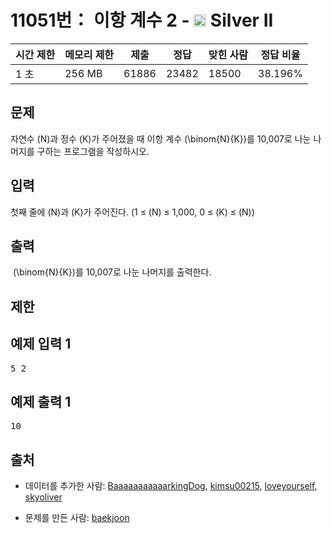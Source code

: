 # 11051번： 이항 계수 2 - <img src="https://static.solved.ac/tier_small/9.svg" style="height:20px" /> Silver II



| 시간 제한 | 메모리 제한 | 제출 | 정답 | 맞힌 사람 | 정답 비율 |
| --- | --- | --- | --- | --- | --- |
| 1 초 | 256 MB | 61886 | 23482 | 18500 | 38.196% |
## 문제

자연수 \(N\)과 정수 \(K\)가 주어졌을 때 이항 계수 \(\binom{N}{K}\)를 10,007로 나눈 나머지를 구하는 프로그램을 작성하시오.

## 입력

첫째 줄에 \(N\)과 \(K\)가 주어진다. (1 ≤ \(N\) ≤ 1,000, 0 ≤ \(K\) ≤ \(N\))

## 출력

 \(\binom{N}{K}\)를 10,007로 나눈 나머지를 출력한다.

## 제한

## 예제 입력 1

<pre>5 2
</pre>
## 예제 출력 1

<pre>10
</pre>
## 출처

- 데이터를 추가한 사람: [BaaaaaaaaaaarkingDog](/user/BaaaaaaaaaaarkingDog), [kimsu00215](/user/kimsu00215), [loveyourself](/user/loveyourself), [skyoliver](/user/skyoliver)

- 문제를 만든 사람: [baekjoon](/user/baekjoon)